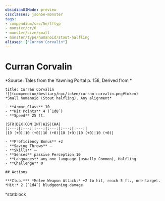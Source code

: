 ```yaml
---
obsidianUIMode: preview
cssclasses: json5e-monster
tags:
- compendium/src/5e/tftyp
- monster/cr/0
- monster/size/small
- monster/type/humanoid/stout-halfling
aliases: ["Curran Corvalin"]
---
```

# Curran Corvalin
*Source: Tales from the Yawning Portal p. 158, Derived from *  

```ad-statblock
title: Curran Corvalin
![](compendium/bestiary/npc/token/curran-corvalin.png#token)
*Small humanoid (Stout halfling), Any alignment*

- **Armor Class** 10 
- **Hit Points** 4 (`1d8`)
- **Speed** 25 ft.

|STR|DEX|CON|INT|WIS|CHA|
|:---:|:---:|:---:|:---:|:---:|:---:|
|10 (+0)|10 (+0)|10 (+0)|10 (+0)|10 (+0)|10 (+0)|

- **Proficiency Bonus** +2
- **Saving Throws** ⏤
- **Skills** ⏤
- **Senses** passive Perception 10
- **Languages** any one language (usually Common), Halfling
- **Challenge** 0

## Actions

***Club.*** *Melee Weapon Attack:* +2 to hit, reach 5 ft., one target. *Hit:* 2 (`1d4`) bludgeoning damage.
```
^statblock